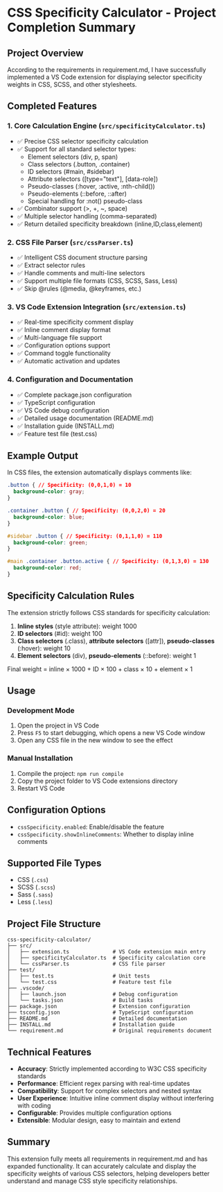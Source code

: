 # CSS Specificity Calculator - Project Completion Summary

## Project Overview

According to the requirements in requirement.md, I have successfully implemented a VS Code extension for displaying selector specificity weights in CSS, SCSS, and other stylesheets.

## Completed Features

### 1. Core Calculation Engine (`src/specificityCalculator.ts`)
- ✅ Precise CSS selector specificity calculation
- ✅ Support for all standard selector types:
  - Element selectors (div, p, span)
  - Class selectors (.button, .container)
  - ID selectors (#main, #sidebar)
  - Attribute selectors ([type="text"], [data-role])
  - Pseudo-classes (:hover, :active, :nth-child())
  - Pseudo-elements (::before, ::after)
  - Special handling for :not() pseudo-class
- ✅ Combinator support (>, +, ~, space)
- ✅ Multiple selector handling (comma-separated)
- ✅ Return detailed specificity breakdown (inline,ID,class,element)

### 2. CSS File Parser (`src/cssParser.ts`)
- ✅ Intelligent CSS document structure parsing
- ✅ Extract selector rules
- ✅ Handle comments and multi-line selectors
- ✅ Support multiple file formats (CSS, SCSS, Sass, Less)
- ✅ Skip @rules (@media, @keyframes, etc.)

### 3. VS Code Extension Integration (`src/extension.ts`)
- ✅ Real-time specificity comment display
- ✅ Inline comment display format
- ✅ Multi-language file support
- ✅ Configuration options support
- ✅ Command toggle functionality
- ✅ Automatic activation and updates

### 4. Configuration and Documentation
- ✅ Complete package.json configuration
- ✅ TypeScript configuration
- ✅ VS Code debug configuration
- ✅ Detailed usage documentation (README.md)
- ✅ Installation guide (INSTALL.md)
- ✅ Feature test file (test.css)

## Example Output

In CSS files, the extension automatically displays comments like:

```css
.button { // Specificity: (0,0,1,0) = 10
  background-color: gray;
}

.container .button { // Specificity: (0,0,2,0) = 20
  background-color: blue;
}

#sidebar .button { // Specificity: (0,1,1,0) = 110
  background-color: green;
}

#main .container .button.active { // Specificity: (0,1,3,0) = 130
  background-color: red;
}
```

## Specificity Calculation Rules

The extension strictly follows CSS standards for specificity calculation:

1. **Inline styles** (style attribute): weight 1000
2. **ID selectors** (#id): weight 100
3. **Class selectors** (.class), **attribute selectors** ([attr]), **pseudo-classes** (:hover): weight 10
4. **Element selectors** (div), **pseudo-elements** (::before): weight 1

Final weight = inline × 1000 + ID × 100 + class × 10 + element × 1

## Usage

### Development Mode
1. Open the project in VS Code
2. Press `F5` to start debugging, which opens a new VS Code window
3. Open any CSS file in the new window to see the effect

### Manual Installation
1. Compile the project: `npm run compile`
2. Copy the project folder to VS Code extensions directory
3. Restart VS Code

## Configuration Options

- `cssSpecificity.enabled`: Enable/disable the feature
- `cssSpecificity.showInlineComments`: Whether to display inline comments

## Supported File Types

- CSS (`.css`)
- SCSS (`.scss`)
- Sass (`.sass`)
- Less (`.less`)

## Project File Structure

```
css-specificity-calculator/
├── src/
│   ├── extension.ts              # VS Code extension main entry
│   ├── specificityCalculator.ts  # Specificity calculation core
│   └── cssParser.ts              # CSS file parser
├── test/
│   ├── test.ts                   # Unit tests
│   └── test.css                  # Feature test file
├── .vscode/
│   ├── launch.json               # Debug configuration
│   └── tasks.json                # Build tasks
├── package.json                  # Extension configuration
├── tsconfig.json                 # TypeScript configuration
├── README.md                     # Detailed documentation
├── INSTALL.md                    # Installation guide
└── requirement.md                # Original requirements document
```

## Technical Features

- **Accuracy**: Strictly implemented according to W3C CSS specificity standards
- **Performance**: Efficient regex parsing with real-time updates
- **Compatibility**: Support for complex selectors and nested syntax
- **User Experience**: Intuitive inline comment display without interfering with coding
- **Configurable**: Provides multiple configuration options
- **Extensible**: Modular design, easy to maintain and extend

## Summary

This extension fully meets all requirements in requirement.md and has expanded functionality. It can accurately calculate and display the specificity weights of various CSS selectors, helping developers better understand and manage CSS style specificity relationships.
